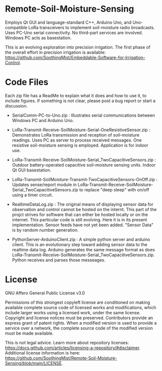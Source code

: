 
# Remote-Soil-Moisture-Sensing

Employs Qt GUI and language-standard C++, Arduino Uno, and Uno-compatible LoRa transceivers to implement soil-moisture radio broadcasts.  Uses PC-Uno serial connectivity. No third-part services are involved. Windows PC acts as basestation.

This is an evolving exploration into precision irrigation. The first phase of the overall effort in precision irrigation is available: https://github.com/SoothingMist/Embeddable-Software-for-Irrigation-Control.


# Code Files

Each zip file has a ReadMe to explain what it does and how to use it, to include figures. If something is not clear, please post a bug report or start a discussion.

* SerialComm-PC-to-Uno.zip : Illustrates serial communications between Windows PC and Arduino Uno.

* LoRa-Transmit-Receive-SoilMoisture-Serial-OneResistiveSensor.zip : Demonstrates LoRa transmission and reception of soil-moisture readings. Uses PC as server to process received messages. One resistive soil-moisture sensing is employed. Application is for indoor use.

* LoRa-Transmit-Receive-SoilMoisture-Serial_TwoCapacitiveSensors.zip : Outdoor battery-operated capacitive soil-moisture sensing units. Indoor Qt GUI basestation.

* LoRa-Transmit-SoilMoisture-Transmit-TwoCapacitiveSensors-OnOff.zip : Updates sense/report module in LoRa-Transmit-Receive-SoilMoisture-Serial_TwoCapacitiveSensors.zip to replace "deep sleep" with on/off using a timer circuit.

* RealtimeDataLog.zip : The original means of displaying sensor data for observation and control cannot be hosted on the internt. This part of the projct strives for software that can either be hosted locally or on the internet. This particular code is still evolving. Here it is in its present implementation. Sensor feeds have not yet been added. "Sensor Data" is by random number generation.

* PythonServer-ArduinoClient.zip : A simple python server and arduino client. This is an evolutionary step toward adding sensor data to the realtime data log. Arduino generates the same message format as does LoRa-Transmit-Receive-SoilMoisture-Serial_TwoCapacitiveSensors.zip. Python receives and parses those messeages.


# License

GNU Affero General Public License v3.0

Permissions of this strongest copyleft license are conditioned on making available complete source code of licensed works and modifications, which include larger works using a licensed work, under the same license. Copyright and license notices must be preserved. Contributors provide an express grant of patent rights. When a modified version is used to provide a service over a network, the complete source code of the modified version must be made available.

This is not legal advice. Learn more about repository licenses: https://docs.github.com/articles/licensing-a-repository/#disclaimer.
Additional license information is here: https://github.com/SoothingMist/Remote-Soil-Moisture-Sensing/blob/main/LICENSE.
